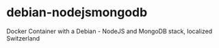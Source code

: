 # debian-nodejsmongodb
Docker Container with a Debian - NodeJS and MongoDB stack, localized Switzerland

